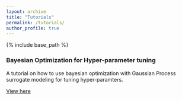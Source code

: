 ```yaml
---
layout: archive
title: "Tutorials"
permalink: /tutorials/
author_profile: true
---
```


{% include base_path %}

### Bayesian Optimization for Hyper-parameter tuning

A tutorial on how to use bayesian optimization with Gaussian Process surrogate modeling for tuning hyper-paramters.

[View here](https://nbviewer.org/github/MatthieuDarcy/Tutorials/blob/main/Bayesian%20optimization/Bayesian%20Optimization%20for%20hyper-parameter%20tuning.ipynb)


